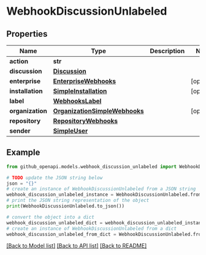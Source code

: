 # WebhookDiscussionUnlabeled


## Properties

Name | Type | Description | Notes
------------ | ------------- | ------------- | -------------
**action** | **str** |  | 
**discussion** | [**Discussion**](Discussion.md) |  | 
**enterprise** | [**EnterpriseWebhooks**](EnterpriseWebhooks.md) |  | [optional] 
**installation** | [**SimpleInstallation**](SimpleInstallation.md) |  | [optional] 
**label** | [**WebhooksLabel**](WebhooksLabel.md) |  | 
**organization** | [**OrganizationSimpleWebhooks**](OrganizationSimpleWebhooks.md) |  | [optional] 
**repository** | [**RepositoryWebhooks**](RepositoryWebhooks.md) |  | 
**sender** | [**SimpleUser**](SimpleUser.md) |  | 

## Example

```python
from github_openapi.models.webhook_discussion_unlabeled import WebhookDiscussionUnlabeled

# TODO update the JSON string below
json = "{}"
# create an instance of WebhookDiscussionUnlabeled from a JSON string
webhook_discussion_unlabeled_instance = WebhookDiscussionUnlabeled.from_json(json)
# print the JSON string representation of the object
print(WebhookDiscussionUnlabeled.to_json())

# convert the object into a dict
webhook_discussion_unlabeled_dict = webhook_discussion_unlabeled_instance.to_dict()
# create an instance of WebhookDiscussionUnlabeled from a dict
webhook_discussion_unlabeled_from_dict = WebhookDiscussionUnlabeled.from_dict(webhook_discussion_unlabeled_dict)
```
[[Back to Model list]](../README.md#documentation-for-models) [[Back to API list]](../README.md#documentation-for-api-endpoints) [[Back to README]](../README.md)


